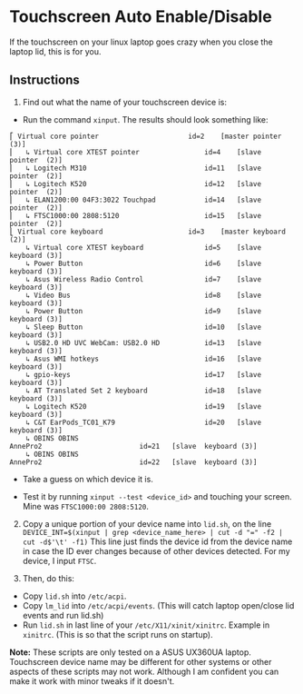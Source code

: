 # Touchscreen Auto Enable/Disable
If the touchscreen on your linux laptop goes crazy when you close the laptop lid, this is for you.

## Instructions

1. Find out what the name of your touchscreen device is:

- Run the command `xinput`. The results should look something like:

```
⎡ Virtual core pointer                    	id=2	[master pointer  (3)]
⎜   ↳ Virtual core XTEST pointer              	id=4	[slave  pointer  (2)]
⎜   ↳ Logitech M310                           	id=11	[slave  pointer  (2)]
⎜   ↳ Logitech K520                           	id=12	[slave  pointer  (2)]
⎜   ↳ ELAN1200:00 04F3:3022 Touchpad          	id=14	[slave  pointer  (2)]
⎜   ↳ FTSC1000:00 2808:5120                   	id=15	[slave  pointer  (2)]
⎣ Virtual core keyboard                   	id=3	[master keyboard (2)]
    ↳ Virtual core XTEST keyboard             	id=5	[slave  keyboard (3)]
    ↳ Power Button                            	id=6	[slave  keyboard (3)]
    ↳ Asus Wireless Radio Control             	id=7	[slave  keyboard (3)]
    ↳ Video Bus                               	id=8	[slave  keyboard (3)]
    ↳ Power Button                            	id=9	[slave  keyboard (3)]
    ↳ Sleep Button                            	id=10	[slave  keyboard (3)]
    ↳ USB2.0 HD UVC WebCam: USB2.0 HD         	id=13	[slave  keyboard (3)]
    ↳ Asus WMI hotkeys                        	id=16	[slave  keyboard (3)]
    ↳ gpio-keys                               	id=17	[slave  keyboard (3)]
    ↳ AT Translated Set 2 keyboard            	id=18	[slave  keyboard (3)]
    ↳ Logitech K520                           	id=19	[slave  keyboard (3)]
    ↳ C&T EarPods_TC01_K79                    	id=20	[slave  keyboard (3)]
    ↳ OBINS OBINS
AnnePro2                    	id=21	[slave  keyboard (3)]
    ↳ OBINS OBINS
AnnePro2                    	id=22	[slave  keyboard (3)]
```
- Take a guess on which device it is.
  
- Test it by running `xinput --test <device_id>` and touching your screen. Mine was `FTSC1000:00 2808:5120`.
  
2. Copy a unique portion of your device name into `lid.sh`, on the line 
  `DEVICE_INT=$(xinput | grep <device_name_here> | cut -d "=" -f2 | cut -d$'\t' -f1)`
  This line just finds the device id from the device name in case the ID ever changes because of other devices  detected. For my device, I input `FTSC`.
  
3. Then, do this:

- Copy `lid.sh` into `/etc/acpi`.
- Copy `lm_lid` into `/etc/acpi/events`. (This will catch laptop open/close lid events and run lid.sh)
- Run `lid.sh` in last line of your `/etc/X11/xinit/xinitrc`. Example in `xinitrc`. (This is so that the script runs on startup).


**Note:** These scripts are only tested on a ASUS UX360UA laptop. Touchscreen device name may be different for other systems or other aspects of these scripts may not work. Although I am confident you can make it work with minor tweaks if it doesn't.
